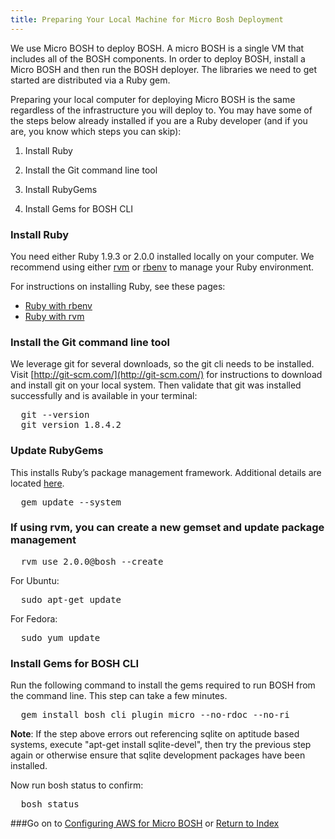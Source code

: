 ```yaml
---
title: Preparing Your Local Machine for Micro Bosh Deployment
---
```


We use Micro BOSH to deploy BOSH. A micro BOSH is a single VM that
includes all of the BOSH components. In order to deploy BOSH, install
a Micro BOSH and then run the BOSH deployer. The libraries we need to
get started are distributed via a Ruby gem.

Preparing your local computer for deploying Micro BOSH is the same
regardless of the infrastructure you will deploy to. You may have some
of the steps below already installed if you are a Ruby developer (and
if you are, you know which steps you can skip):

1. Install Ruby

2. Install the Git command line tool

3. Install RubyGems

4. Install Gems for BOSH CLI

### Install Ruby

You need either Ruby 1.9.3 or 2.0.0 installed locally on your computer.
We recommend
using either [rvm](https://rvm.io/rvm/install) or
[rbenv](https://github.com/sstephenson/rbenv) to manage
your Ruby environment.

For instructions on installing Ruby, see these pages:

* [Ruby with rbenv](../common/install_ruby_rbenv.html)
* [Ruby with rvm](../common/install_ruby_rvm.html)

### Install the Git command line tool

We leverage git for several downloads, so the git cli needs to be installed. Visit [http://git-scm.com/](http://git-scm.com/) for
instructions to download and install git on your local system. Then
validate that git was installed successfully and is available in your terminal:

<pre class="terminal">
  git --version
  git version 1.8.4.2
</pre>

### Update RubyGems

This installs Ruby’s package management framework. Additional details
are located [here](http://rubygems.org/pages/download).
<pre class="terminal">
  gem update --system
</pre>

### If using rvm, you can create a new gemset and update package management

<pre class="terminal">
  rvm use 2.0.0@bosh --create
</pre>

For Ubuntu:

<pre class="terminal">
  sudo apt-get update
</pre>

For Fedora:

<pre class="terminal">
  sudo yum update
</pre>

### Install Gems for BOSH CLI

Run the following command to install the gems required to run BOSH
from the command line. This step can take a few minutes.

<pre class="terminal">
  gem install bosh_cli_plugin_micro --no-rdoc --no-ri
</pre>

**Note**: If the step above errors out referencing sqlite on aptitude based systems, execute "apt-get install sqlite-devel", then try the previous step again or otherwise ensure that sqlite development packages have been installed.

Now run bosh status to confirm:

<pre class="terminal">
  bosh status
</pre>


###Go on to [Configuring AWS for Micro BOSH](./configure_aws_micro_bosh.html) or [Return to Index](./index.html)



